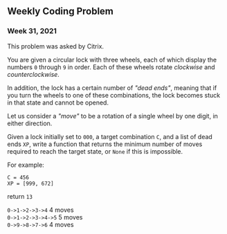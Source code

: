 ## Weekly Coding Problem

### Week 31, 2021

This problem was asked by Citrix.

You are given a circular lock with three wheels, each of which display the numbers `0` through `9` in order. Each of these wheels rotate _clockwise_ and _counterclockwise_.

In addition, the lock has a certain number of _"dead ends"_, meaning that if you turn the wheels to one of these combinations, the lock becomes stuck in that state and cannot be opened.

Let us consider a _"move"_ to be a rotation of a single wheel by one digit, in either direction. 

Given a lock initially set to `000`, a target combination `C`, and a list of dead ends `XP`, write a function that returns the minimum number of moves required to reach the target state, or `None` if this is impossible.

For example:
 
`C = 456`  
`XP = [999, 672]`

return `13`  

`0->1->2->3->4` 4 moves  
`0->1->2->3->4->5` 5 moves  
`0->9->8->7->6` 4 moves

